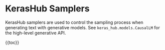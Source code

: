 # KerasHub Samplers

KerasHub samplers are used to control the sampling process when generating text
with generative models. See `keras_hub.models.CausalLM` for the high-level
generative API.

{{toc}}
